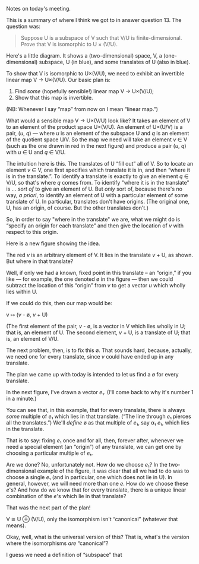 Notes on today's meeting.

This is a summary of where I think we got to in answer question 13. The question was:

> Suppose U is a subspace of V such that V/U is finite-dimensional. Prove that V is isomorphic to U × (V/U).

Here's a little diagram. It shows a (two-dimensional) space, V, a (one-dimensional) subspace, U (in blue), and some translates of U (also in blue).

To show that V is isomorphic to U×(V/U), we need to exhibit an invertible linear map V → U×(V/U). Our basic plan is:
1. Find _some_ (hopefully sensible!) linear map V → U×(V/U);
2. Show that this map is invertible.

(NB: Whenever I say “map” from now on I mean “linear map.”)

What would a sensible map V → U×(V/U) look like? It takes an element of V to an element of the product space U×(V/U). An element of U×(U/V) is a pair, (*u*, *q*) — where *u* is an element of the subspace U and *q* is an element of the quotient space U/V. So the map we need will take an element *v* ∈ V (such as the one drawn in red in the next figure) and produce a pair (*u*, *q*) with *u* ∈ U and *q* ∈ V/U.

The intuition here is this. The translates of U “fill out” all of V. So to locate an element *v* ∈ V, one first specifies which translate it is in, and then “where it is in the translate.”. To identify a translate is exactly to give an element *q* ∈ V/U, so that's where *q* comes from. To identify "where it is in the translate" is ... _sort of_ to give an element of U. But _only_ sort of, because there's no way, _a priori_, to identify an element of U with a particular element of some translate of U. In particular, translates don't have origins. (The original one, U, has an origin, of course. But the other translates don't.)

So, in order to say "where in the translate" we are, what we might do is “specify an origin for each translate” and then give the location of *v* with respect to this origin. 

Here is a new figure showing the idea. 

The red *v* is an arbitrary element of V. It lies in the translate *v* + U, as shown. But where in that translate?

Well, if only we had a known, fixed point in this translate – an “origin,” if you like — for example, the one denoted ø in the figure — then we could subtract the location of this “origin” from *v* to get a vector *u* which wholly lies within U. 

If we could do this, then our map would be:

v ↦ (*v* - ø, *v* + U)

(The first element of the pair, *v* - ø, is a vector in V which lies wholly in U; that is, an element of U. The second element, *v* + U, is a translate of U; that is, an element of V/U.

The next problem, then, is to fix this ø. That sounds hard, because, actually, we need one for every translate, since *v* could have ended up in any translate.

The plan we came up with today is intended to let us find a ø for every translate. 

In the next figure, I've drawn a vector *e*₁. (I'll come back to why it's number 1 in a minute.) 

You can see that, in this example, that for every translate, there is always _some_ multiple of *e*₁ which lies in that translate. (“The line through *e*₁ pierces all the translates.”) We'll _define_ ø as that multiple of *e*₁, say α₁ *e*₁, which lies in the translate. 

That is to say: fixing *e*₁ once and for all, then, forever after, whenever we need a special element (an “origin”) of any translate, we can get one by choosing a particular multiple of *e*₁. 

Are we done? No, unfortunately not. How do we choose *e*₁? In the two-dimensional example of the figure, it was clear that all we had to do was to choose a single *e*₁ (and in particular, one which does not lie in U). In general, however, we will need more than one *e*. How do we choose these *e*'s? And how do we know that for every translate, there is a unique linear combination of the *e*'s which lie in that translate? 

That was the next part of the plan!


V ≅ U ⊕ (V/U), only the isomorphism isn't “canonical” (whatever that means). 

Okay, well, what is the universal version of this? That is, what's the version where the isomorphisms _are_ “canonical”? 

I guess we need a definition of “subspace” that 
